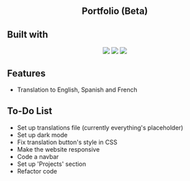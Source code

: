 <h2 align=center> Portfolio (Beta)</h2>

<h2>Built with</h2>

<center>
<img src="https://img.shields.io/badge/HTML5-E34F26?style=for-the-badge&logo=html5&logoColor=white">
<img src="https://img.shields.io/badge/CSS3-1572B6?style=for-the-badge&logo=css3&logoColor=white">
<img src="https://img.shields.io/badge/JavaScript-323330?style=for-the-badge&logo=javascript&logoColor=F7DF1E">
</center>

## Features

- Translation to English, Spanish and French

## To-Do List

- Set up translations file (currently everything's placeholder)
- Set up dark mode
- Fix translation button's style in CSS
- Make the website responsive
- Code a navbar
- Set up 'Projects' section
- Refactor code
